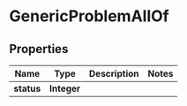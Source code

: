 

# GenericProblemAllOf


## Properties

Name | Type | Description | Notes
------------ | ------------- | ------------- | -------------
**status** | **Integer** |  | 



